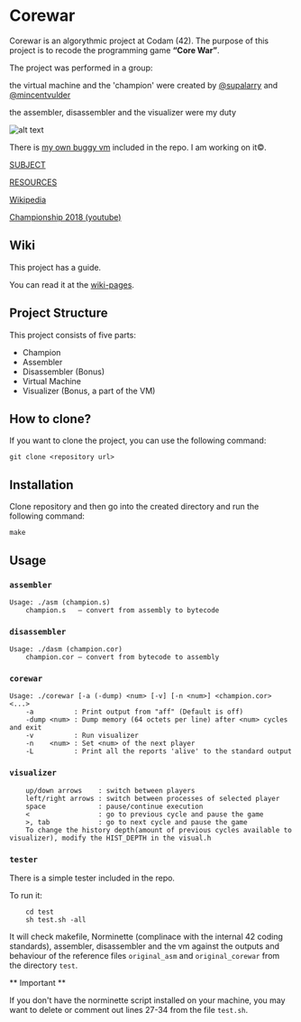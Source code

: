# Corewar

Corewar is an algorythmic project at Codam (42). The purpose of this project is to recode the programming game **“Core War”**.

The project was performed in a group:

the virtual machine and the 'champion' were created by [@supalarry](https://github.com/supalarry) and [@mincentvulder](https://github.com/mincentvulder)
    
the assembler, disassembler and the visualizer were my duty

![alt text](https://repository-images.githubusercontent.com/205827033/21423900-e07e-11e9-86dc-5655452547fa)

There is [my own buggy vm](/my_buggy_vm/) included in the repo. I am working on it©️.

[SUBJECT](/COREWAR_SUBJECT.pdf)

[RESOURCES](/resources/)

[Wikipedia](https://en.wikipedia.org/wiki/Core_War)

[Championship 2018 (youtube)](https://www.youtube.com/watch?v=R-OkYyzp-DI)

## Wiki

This project has a guide.

You can read it at the [wiki-pages](../../wiki/).

## Project Structure

This project consists of five parts:

* Champion
* Assembler
* Disassembler (Bonus)
* Virtual Machine
* Visualizer (Bonus, a part of the VM)

## How to clone?

If you want to clone the project, you can use the following command:

```
git clone <repository url>
```

## Installation

Clone repository and then go into the created directory and run the following command:

```
make
```

## Usage

### `assembler`

```
Usage: ./asm (champion.s)
    champion.s   — convert from assembly to bytecode
```

### `disassembler`

```
Usage: ./dasm (champion.cor)
    champion.cor — convert from bytecode to assembly
```

### `corewar`

```
Usage: ./corewar [-a (-dump) <num> [-v] [-n <num>] <champion.cor> <...>
    -a          : Print output from "aff" (Default is off)
    -dump <num> : Dump memory (64 octets per line) after <num> cycles and exit
    -v          : Run visualizer
    -n    <num> : Set <num> of the next player
    -L          : Print all the reports 'alive' to the standard output
```

### `visualizer`

```
    up/down arrows    : switch between players
    left/right arrows : switch between processes of selected player
    space             : pause/continue execution
    <                 : go to previous cycle and pause the game
    >, tab            : go to next cycle and pause the game
    To change the history depth(amount of previous cycles available to visualizer), modify the HIST_DEPTH in the visual.h
```

### `tester`

There is a simple tester included in the repo.

To run it:

```
    cd test
    sh test.sh -all
```

It will check makefile, Norminette (complinace with the internal 42 coding standards), assembler, disassembler and the vm against the outputs and behaviour of the reference files `original_asm` and `original_corewar` from the directory `test`.

** Important **

If you don't have the norminette script installed on your machine, you may want to delete or comment out lines 27-34 from the file `test.sh`.
